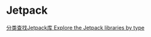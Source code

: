 # Jetpack

[分类查找Jetpack库 Explore the Jetpack libraries by type](https://developer.android.com/jetpack/androidx/explorer)  